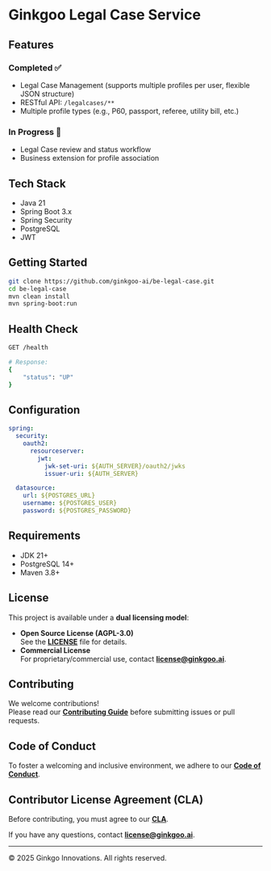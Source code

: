 # Ginkgoo Legal Case Service

## Features

### Completed ✅

* Legal Case Management (supports multiple profiles per user, flexible JSON structure)
* RESTful API: `/legalcases/**`
* Multiple profile types (e.g., P60, passport, referee, utility bill, etc.)

### In Progress 🚧

* Legal Case review and status workflow
* Business extension for profile association

## Tech Stack

* Java 21
* Spring Boot 3.x
* Spring Security
* PostgreSQL
* JWT

## Getting Started

```bash
git clone https://github.com/ginkgoo-ai/be-legal-case.git
cd be-legal-case
mvn clean install
mvn spring-boot:run
```

## Health Check

```bash
GET /health

# Response:
{
    "status": "UP"
}
```

## Configuration

```yaml
spring:
  security:
    oauth2:
      resourceserver:
        jwt:
          jwk-set-uri: ${AUTH_SERVER}/oauth2/jwks
          issuer-uri: ${AUTH_SERVER}

  datasource:
    url: ${POSTGRES_URL}
    username: ${POSTGRES_USER}
    password: ${POSTGRES_PASSWORD}
```

## Requirements

* JDK 21+
* PostgreSQL 14+
* Maven 3.8+

## License

This project is available under a **dual licensing model**:

- **Open Source License (AGPL-3.0)**  
  See the **[LICENSE](./LICENSE)** file for details.
- **Commercial License**  
  For proprietary/commercial use, contact **[license@ginkgoo.ai](mailto:license@ginkgoo.ai)**.

## Contributing

We welcome contributions!  
Please read our **[Contributing Guide](./CONTRIBUTING.md)** before submitting issues or pull requests.

## Code of Conduct

To foster a welcoming and inclusive environment, we adhere to our **[Code of Conduct](./CODE_OF_CONDUCT.md)**.

## Contributor License Agreement (CLA)

Before contributing, you must agree to our **[CLA](./CLA.md)**.

If you have any questions, contact **[license@ginkgoo.ai](mailto:license@ginkgoo.ai)**.

---

© 2025 Ginkgo Innovations. All rights reserved.